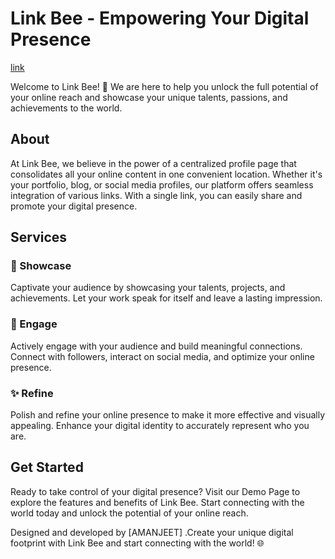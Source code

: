 # Link Bee - Empowering Your Digital Presence
[link](https://linkbee.online/)

Welcome to Link Bee! 🌟 We are here to help you unlock the full potential of your online reach and showcase your unique talents, passions, and achievements to the world.

## About

At Link Bee, we believe in the power of a centralized profile page that consolidates all your online content in one convenient location. Whether it's your portfolio, blog, or social media profiles, our platform offers seamless integration of various links. With a single link, you can easily share and promote your digital presence.

## Services

### 🎯 Showcase

Captivate your audience by showcasing your talents, projects, and achievements. Let your work speak for itself and leave a lasting impression.

### 🤝 Engage

Actively engage with your audience and build meaningful connections. Connect with followers, interact on social media, and optimize your online presence.

### ✨ Refine

Polish and refine your online presence to make it more effective and visually appealing. Enhance your digital identity to accurately represent who you are.

## Get Started

Ready to take control of your digital presence? Visit our Demo Page to explore the features and benefits of Link Bee. Start connecting with the world today and unlock the potential of your online reach.

Designed and developed by [AMANJEET] .Create your unique digital footprint with Link Bee and start connecting with the world! 🌐
